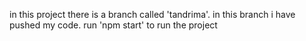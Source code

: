 in this project there is a branch called 'tandrima'.
in this branch i have pushed my code.
run 'npm start' to run the project